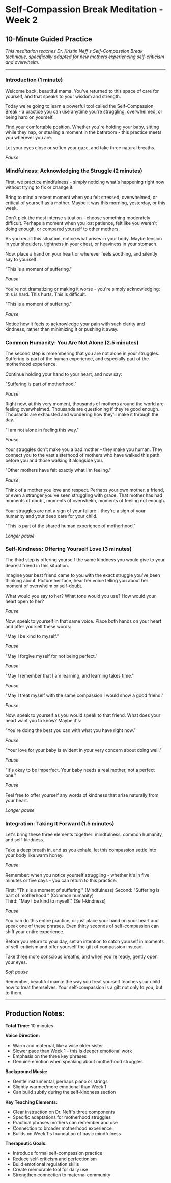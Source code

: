 # Self-Compassion Break Meditation - Week 2
## 10-Minute Guided Practice

*This meditation teaches Dr. Kristin Neff's Self-Compassion Break technique, specifically adapted for new mothers experiencing self-criticism and overwhelm.*

---

### Introduction (1 minute)

Welcome back, beautiful mama. You've returned to this space of care for yourself, and that speaks to your wisdom and strength.

Today we're going to learn a powerful tool called the Self-Compassion Break - a practice you can use anytime you're struggling, overwhelmed, or being hard on yourself.

Find your comfortable position. Whether you're holding your baby, sitting while they nap, or stealing a moment in the bathroom - this practice meets you wherever you are.

Let your eyes close or soften your gaze, and take three natural breaths.

*Pause*

### Mindfulness: Acknowledging the Struggle (2 minutes)

First, we practice mindfulness - simply noticing what's happening right now without trying to fix or change it.

Bring to mind a recent moment when you felt stressed, overwhelmed, or critical of yourself as a mother. Maybe it was this morning, yesterday, or this week.

Don't pick the most intense situation - choose something moderately difficult. Perhaps a moment when you lost patience, felt like you weren't doing enough, or compared yourself to other mothers.

As you recall this situation, notice what arises in your body. Maybe tension in your shoulders, tightness in your chest, or heaviness in your stomach.

Now, place a hand on your heart or wherever feels soothing, and silently say to yourself:

"This is a moment of suffering."

*Pause*

You're not dramatizing or making it worse - you're simply acknowledging: this is hard. This hurts. This is difficult.

"This is a moment of suffering."

*Pause*

Notice how it feels to acknowledge your pain with such clarity and kindness, rather than minimizing it or pushing it away.

### Common Humanity: You Are Not Alone (2.5 minutes)

The second step is remembering that you are not alone in your struggles. Suffering is part of the human experience, and especially part of the motherhood experience.

Continue holding your hand to your heart, and now say:

"Suffering is part of motherhood."

*Pause*

Right now, at this very moment, thousands of mothers around the world are feeling overwhelmed. Thousands are questioning if they're good enough. Thousands are exhausted and wondering how they'll make it through the day.

"I am not alone in feeling this way."

*Pause*

Your struggles don't make you a bad mother - they make you human. They connect you to the vast sisterhood of mothers who have walked this path before you and those walking it alongside you.

"Other mothers have felt exactly what I'm feeling."

*Pause*

Think of a mother you love and respect. Perhaps your own mother, a friend, or even a stranger you've seen struggling with grace. That mother has had moments of doubt, moments of overwhelm, moments of feeling not enough.

Your struggles are not a sign of your failure - they're a sign of your humanity and your deep care for your child.

"This is part of the shared human experience of motherhood."

*Longer pause*

### Self-Kindness: Offering Yourself Love (3 minutes)

The third step is offering yourself the same kindness you would give to your dearest friend in this situation.

Imagine your best friend came to you with the exact struggle you've been thinking about. Picture her face, hear her voice telling you about her moment of overwhelm or self-doubt.

What would you say to her? What tone would you use? How would your heart open to her?

*Pause*

Now, speak to yourself in that same voice. Place both hands on your heart and offer yourself these words:

"May I be kind to myself."

*Pause*

"May I forgive myself for not being perfect."

*Pause*

"May I remember that I am learning, and learning takes time."

*Pause*

"May I treat myself with the same compassion I would show a good friend."

*Pause*

Now, speak to yourself as you would speak to that friend. What does your heart want you to know? Maybe it's:

"You're doing the best you can with what you have right now."

*Pause*

"Your love for your baby is evident in your very concern about doing well."

*Pause*

"It's okay to be imperfect. Your baby needs a real mother, not a perfect one."

*Pause*

Feel free to offer yourself any words of kindness that arise naturally from your heart.

*Longer pause*

### Integration: Taking It Forward (1.5 minutes)

Let's bring these three elements together: mindfulness, common humanity, and self-kindness.

Take a deep breath in, and as you exhale, let this compassion settle into your body like warm honey.

*Pause*

Remember: when you notice yourself struggling - whether it's in five minutes or five days - you can return to this practice:

First: "This is a moment of suffering." (Mindfulness)
Second: "Suffering is part of motherhood." (Common humanity)  
Third: "May I be kind to myself." (Self-kindness)

*Pause*

You can do this entire practice, or just place your hand on your heart and speak one of these phrases. Even thirty seconds of self-compassion can shift your entire experience.

Before you return to your day, set an intention to catch yourself in moments of self-criticism and offer yourself the gift of compassion instead.

Take three more conscious breaths, and when you're ready, gently open your eyes.

*Soft pause*

Remember, beautiful mama: the way you treat yourself teaches your child how to treat themselves. Your self-compassion is a gift not only to you, but to them.

---

## Production Notes:

**Total Time:** 10 minutes

**Voice Direction:**
- Warm and maternal, like a wise older sister
- Slower pace than Week 1 - this is deeper emotional work
- Emphasis on the three key phrases
- Genuine emotion when speaking about motherhood struggles

**Background Music:**
- Gentle instrumental, perhaps piano or strings
- Slightly warmer/more emotional than Week 1
- Can build subtly during the self-kindness section

**Key Teaching Elements:**
- Clear instruction on Dr. Neff's three components
- Specific adaptations for motherhood struggles
- Practical phrases mothers can remember and use
- Connection to broader motherhood experience
- Builds on Week 1's foundation of basic mindfulness

**Therapeutic Goals:**
- Introduce formal self-compassion practice
- Reduce self-criticism and perfectionism
- Build emotional regulation skills
- Create memorable tool for daily use
- Strengthen connection to maternal community